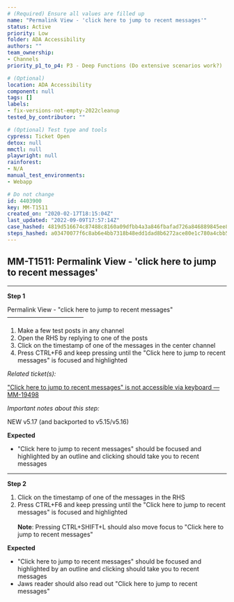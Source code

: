 ```yaml
---
# (Required) Ensure all values are filled up
name: "Permalink View - 'click here to jump to recent messages'"
status: Active
priority: Low
folder: ADA Accessibility
authors: ""
team_ownership:
- Channels
priority_p1_to_p4: P3 - Deep Functions (Do extensive scenarios work?)

# (Optional)
location: ADA Accessibility
component: null
tags: []
labels:
- fix-versions-not-empty-2022cleanup
tested_by_contributor: ""

# (Optional) Test type and tools
cypress: Ticket Open
detox: null
mmctl: null
playwright: null
rainforest:
- N/A
manual_test_environments:
- Webapp

# Do not change
id: 4403900
key: MM-T1511
created_on: "2020-02-17T18:15:04Z"
last_updated: "2022-09-09T17:57:14Z"
case_hashed: 4819d516674c87488c8160a09dfbb4a3a846fbafad726a846889845ee8c51ba6cf0846dde8aec80e0a0614e1b1650b97
steps_hashed: a03470077f6c8ab6e4bb7318b48edd1dad8b6272ace80e1c780a4cbb5c04460b27d0d33126b0447ed5ee6587276dea73
---
```


<!-- (Auto-generated) Based on frontmatter's "key" and "name" -->

## MM-T1511: Permalink View - 'click here to jump to recent messages'

---

**Step 1**

Permalink View - "click here to jump to recent messages"\
–––––––––––––––––––––––––

1. Make a few test posts in any channel
2. Open the RHS by replying to one of the posts
3. Click on the timestamp of one of the messages in the center channel
4. Press CTRL+F6 and keep pressing until the "Click here to jump to recent messages" is focused and highlighted

_Related ticket(s):_

["Click here to jump to recent messages" is not accessible via keyboard — MM-19498](https://mattermost.atlassian.net/browse/MM-19498)

_Important notes about this step:_

NEW v5.17 (and backported to v5.15/v5.16)

**Expected**

- "Click here to jump to recent messages" should be focused and highlighted by an outline and clicking should take you to recent messages

---

**Step 2**

1. Click on the timestamp of one of the messages in the RHS
2. Press CTRL+F6 and keep pressing until the "Click here to jump to recent messages" is focused and highlighted\
   \
   **Note**: Pressing CTRL+SHIFT+L should also move focus to "Click here to jump to recent messages"

**Expected**

- "Click here to jump to recent messages" should be focused and highlighted by an outline and clicking should take you to recent messages
- Jaws reader should also read out "Click here to jump to recent messages"
